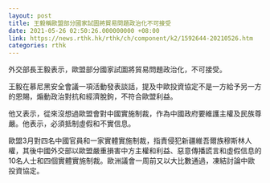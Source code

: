 ```yaml
---
layout: post
title: 王毅稱歐盟部分國家試圖將貿易問題政治化不可接受
date: 2021-05-26 02:50:26.000000000 +08:00
link: https://news.rthk.hk/rthk/ch/component/k2/1592644-20210526.htm
categories: rthk
---
```


外交部長王毅表示，歐盟部分國家試圖將貿易問題政治化，不可接受。

王毅在慕尼黑安全會議一項活動發表談話，提及中歐投資協定不是一方給予另一方的恩賜，煽動政治對抗和經濟脫鉤，不符合歐盟利益。

他又表示，從來沒想過歐盟會對中國實施制裁，作為中國政府要維護主權及民族尊嚴。他表示，必須抵制虛假和不實信息。

歐盟3月對四名中國官員和一家實體實施制裁，指責侵犯新疆維吾爾族穆斯林人權，其後中國外交部以歐盟嚴重損害中方主權和利益、惡意傳播謊言和虛假信息的10名人士和四個實體實施制裁。歐洲議會一周前又以大比數通過，凍結討論中歐投資協定。
